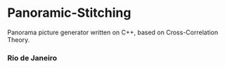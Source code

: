 # Panoramic-Stitching
Panorama picture generator written on C++, based on Cross-Correlation Theory.

### Rio de Janeiro ###

